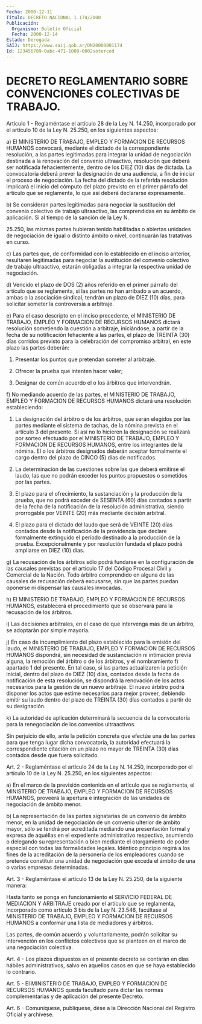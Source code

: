 ```yaml
---
Fecha: 2000-12-11
Título: DECRETO NACIONAL 1.174/2000
Publicación:
  Organismo: Boletín Oficial
  Fecha: 2000-12-14
Estado: Derogada
SAIJ: https://www.saij.gob.ar/DN20000001174
Id: 123456789-0abc-471-1000-0002soterced
---
```

# DECRETO REGLAMENTARIO SOBRE CONVENCIONES COLECTIVAS DE TRABAJO.

<a id="1"></a>
Artículo 1 - Reglaméntase el  artículo  28  de  la  Ley N. 14.250, incorporado  por  el  artículo  10  de  la  Ley  N. 25.250, en  los siguientes  aspectos:

a)  El  MINISTERIO  DE  TRABAJO,   EMPLEO  Y FORMACION DE RECURSOS HUMANOS convocará, mediante el dictado de la correspondiente resolución, a las partes legitimadas para integrar la unidad de negociación  destinada  a  la  renovación del convenio ultraactivo, resolución que deberá ser notificada fehacientemente, dentro de los DIEZ (10) días de dictada. La convocatoria  deberá prever la designación de una audiencia, a fin de iniciar el proceso de negociación. La  fecha  del  dictado  de  la referida resolución implicará  el inicio del cómputo del plazo previsto  en  el  primer párrafo  del   artículo  que  se  reglamenta,  lo  que  así  deberá declararse expresamente.

b) Se consideran  partes  legitimadas  para negociar la sustitución del convenio colectivo de trabajo ultraactivo,  las comprendidas en su ámbito de aplicación. Si al tiempo de la sanción de la Ley N.

25.250, las mismas partes  hubieran tenido habilitadas  o  abiertas unidades  de  negociación  de igual  o  distinto  ámbito  o  nivel, continuarán las tratativas en curso.

c) Las partes que, de conformidad  con  lo establecido en el inciso anterior, resultaren legitimadas para negociar  la  sustitución del convenio  colectivo  de  trabajo  ultraactivo, estarán obligadas  a integrar la respectiva unidad de negociación.

d) Vencido el plazo de DOS (2) años  referido  en el primer párrafo del artículo que se reglamenta, si las partes no  han arribado a un acuerdo, ambas o la asociación sindical, tendrán un  plazo  de DIEZ (10)  días,  para  solicitar  someter  la  controversia a arbitraje.

e) Para el caso descripto en el inciso precedente, el MINISTERIO DE TRABAJO, EMPLEO Y FORMACION DE RECURSOS HUMANOS  dictará resolución sometiendo  la cuestión a arbitraje, iniciándose, a  partir  de  la fecha de su notificación  fehaciente  a  las  partes,  el  plazo de TREINTA  (30)  días  corridos  previsto  para  la  celebración  del compromiso arbitral, en este plazo las partes deberán:

1) Presentar los puntos que pretendan someter al arbitraje.

2) Ofrecer la prueba que intenten hacer valer;

3) Designar de común acuerdo el o los árbitros que intervendrán.

f)  No  mediando  acuerdo  de las partes, el MINISTERIO DE TRABAJO, EMPLEO  Y  FORMACION DE RECURSOS  HUMANOS  dictará  una  resolución estableciendo:

1) La designación del árbitro o de los árbitros, que serán elegidos por las partes mediante el sistema de tachas, de la nómina prevista en  el  artículo  3  del  presente.  Si  así no lo hicieren  la designación se realizará por sorteo efectuado por  el MINISTERIO DE TRABAJO,  EMPLEO  Y  FORMACION  DE  RECURSOS HUMANOS, entre  los integrantes de la nómina. El o los árbitros  designados deberán aceptar  formalmente el cargo dentro del plazo de CINCO (5) días de notificados.

2) La determinación de las cuestiones sobre las que deberá emitirse el  laudo, las que  no  podrán  exceder  los  puntos  propuestos  o sometidos por las partes.

3) El  plazo para el ofrecimiento, la sustanciación y la producción de la prueba,  que no podrá exceder de SESENTA (60) días contados a partir de la fecha de la notificación de la resolución administrativa,  siendo  prorrogable  por  VEINTE (20) más mediante decisión arbitral.

4) El plazo para el dictado del laudo que será  de VEINTE (20) días contados  desde  la  notificación  de  la providencia  que  declare formalmente extinguido el período destinado  a  la producción de la prueba. Excepcionalmente y por resolución fundada  el  plazo  podrá ampliarse en DIEZ (10) días.

g)  La  recusación  de  los  árbitros  sólo  podrá  fundarse  en la configuración  de  las  causales  previstas  por el artículo 17 del Código  Procesal  Civil  y  Comercial  de la Nación.  Todo  árbitro comprendido  en  alguna  de  las  causales  de   recusación  deberá excusarse,  sin  que  las partes puedan oponerse ni  dispensar  las causales invocadas.

h)  El  MINISTERIO  DE TRABAJO,  EMPLEO  Y  FORMACION  DE  RECURSOS HUMANOS, establecerá  el  procedimiento  que  se  observará para la recusación de los árbitros.

i) Las decisiones arbitrales, en el caso de que intervenga  más  de un árbitro, se adoptarán por simple mayoría.

j)  En caso de incumplimiento del plazo establecido para la emisión del laudo, el MINISTERIO DE TRABAJO, EMPLEO Y FORMACION DE RECURSOS HUMANOS  dispondrá,  sin  necesidad  de sustanciación ni intimación previa alguna, la remoción del árbitro  o  de  los  árbitros,  y el nombramiento f) apartado 1 del presente. En tal caso, si las partes actualizaren  la  petición  inicial,  dentro del plazo de DIEZ (10) días, contados desde la fecha de notificación  de  esta resolución, se dispondrá la renovación de los actos necesarios para  la gestión de  un  nuevo arbitraje. El nuevo árbitro podrá disponer los  actos que estime  necesarios para mejor proveer, debiendo emitir su laudo dentro del plazo  de  TREINTA  (30)  días  contados  a partir de su designación.

k)  La  autoridad  de  aplicación  determinará la secuencia  de  la convocatoria para la renegociación de  los  convenios ultraactivos.

Sin perjuicio de ello, ante la petición concreta que efectúe una de las  partes para que tenga lugar dicha convocatoria,  la  autoridad efectuará  la  correspondiente  citación  en  un  plazo no mayor de TREINTA    (30)   días  contados  desde  que  fuera  solicitado.

<a id="2"></a>
Art.  2  -  Reglaméntase  el  artículo  24  de  la Ley N.  14.250, incorporado  por  el  artículo  10  de  la  Ley N. 25.250,  en  los siguientes aspectos:

a) En el marco de la previsión contenida en el artículo  que  se reglamenta, el MINISTERIO DE TRABAJO, EMPLEO Y FORMACION DE RECURSOS HUMANOS,  proveerá la apertura e integración de las unidades de negociación de ámbito menor.

b) La representación de las partes  signatarias  de  un convenio de ámbito  menor, en la unidad de negociación de un convenio  ulterior de ámbito  mayor,  sólo  se  tendrá  por  acreditada  mediando  una presentación   formal  y  expresa  de  aquéllas  en  el  expediente administrativo  respectivo, asumiendo o delegando su representación o bien mediante el  otorgamiento  de  poder  especial con todas las formalidades legales. Idéntico principio regirá  a  los fines de la acreditación de la personería de los empleadores cuando se pretenda constituir una unidad de negociación que exceda el ámbito  de una o varias empresas determinadas.

<a id="3"></a>
Art.  3  - Reglaméntase el artículo 13 de la Ley N. 25.250, de  la siguiente  manera:

Hasta  tanto  se  ponga  en  funcionamiento  el SERVICIO FEDERAL DE MEDIACION  Y ARBITRAJE creado por el artículo que se reglamenta, incorporado como artículo 3 bis de la Ley N. 23.546, facúltase al MINISTERIO DE TRABAJO,  EMPLEO  Y  FORMACION  DE RECURSOS  HUMANOS a  conformar una lista de mediadores y árbitros.

Las partes, de común acuerdo y voluntariamente, podrán solicitar su intervención en los conflictos  colectivos  que  se  planteen en el marco de una negociación colectiva.

<a id="4"></a>
Art. 4 - Los plazos dispuestos en el presente decreto  se contarán en días hábiles administrativos, salvo en aquellos casos  en que se haya establecido lo contrario.

<a id="5"></a>
Art.  5 - El MINISTERIO DE TRABAJO, EMPLEO Y FORMACION DE RECURSOS HUMANOS queda facultado para dictar las normas complementarias y de aplicación del presente Decreto.

<a id="6"></a>
Art. 6 - Comuníquese, publíquese, dése a la Dirección Nacional del Registro Oficial y archívese.